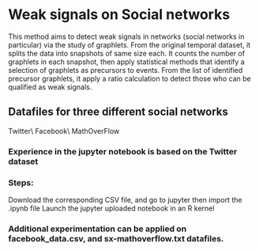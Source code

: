 # Weak signals on Social networks
This method aims to detect weak signals in networks (social networks in particular) via  the study of graphlets.
From the original temporal dataset, it splits the data into snapshots of same size each.
It counts the number of graphlets in each snapshot, then apply statistical methods that identify a selection of graphlets as precursors to events.
From the list of identified precursor graphlets, it apply a ratio calculation to detect those who can be qualified as weak signals.

## Datafiles for three different social networks
Twitter\\
Facebook\\
MathOverFlow

### Experience in the jupyter notebook is based on the Twitter dataset

### Steps:
  Download the corresponding CSV file, and go to jupyter then import the .ipynb file
  Launch the jupyter uploaded notebook in an R kernel

### Additional experimentation can be applied on facebook_data.csv, and sx-mathoverflow.txt datafiles.
